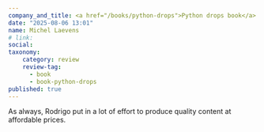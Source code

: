 ```yaml
---
company_and_title: <a href="/books/python-drops">Python drops book</a> reader
date: "2025-08-06 13:01"
name: Michel Laevens
# link:
social: 
taxonomy:
    category: review
    review-tag:
      - book
      - book-python-drops
published: true
---
```


As always, Rodrigo put in a lot of effort to produce quality content at affordable prices.
